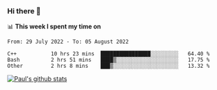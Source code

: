 ### Hi there 👋

📊 **This week I spent my time on**
<!--START_SECTION:waka-->

```text
From: 29 July 2022 - To: 05 August 2022

C++           10 hrs 23 mins  ████████████████░░░░░░░░░   64.40 %
Bash          2 hrs 51 mins   ████▒░░░░░░░░░░░░░░░░░░░░   17.75 %
Other         2 hrs 8 mins    ███▒░░░░░░░░░░░░░░░░░░░░░   13.32 %
```

<!--END_SECTION:waka-->


[![Paul's github stats](https://github-readme-stats.vercel.app/api?username=mickeyouyou&theme=dracula&show_icons=true)](https://github.com/anuraghazra/github-readme-stats)
